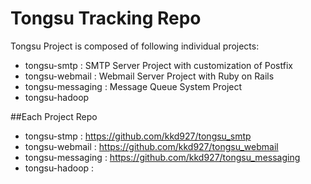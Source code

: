 # Tongsu Tracking Repo
Tongsu Project is composed of following individual projects:

- tongsu-smtp : SMTP Server Project with customization of Postfix
- tongsu-webmail : Webmail Server Project with Ruby on Rails
- tongsu-messaging : Message Queue System Project
- tongsu-hadoop

##Each Project Repo
* tongsu-stmp : https://github.com/kkd927/tongsu_smtp
* tongsu-webmail : https://github.com/kkd927/tongsu_webmail
* tongsu-messaging : https://github.com/kkd927/tongsu_messaging
* tongsu-hadoop :